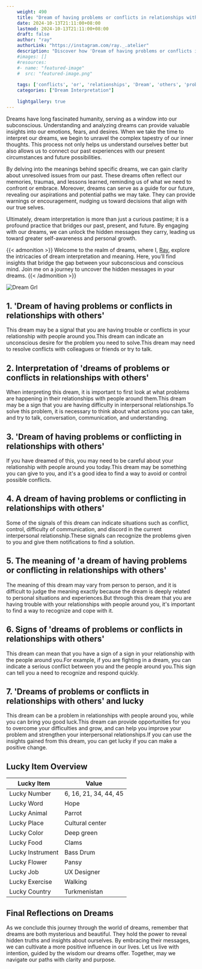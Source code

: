 ```yaml
---
    weight: 490
    title: "Dream of having problems or conflicts in relationships with others"  # Assuming 'title' column exists
    date: 2024-10-13T21:11:00+08:00
    lastmod: 2024-10-13T21:11:00+08:00
    draft: false
    author: "ray"
    authorLink: "https://instagram.com/ray._.atelier"
    description: "Discover how 'Dream of having problems or conflicts in relationships with others' can interpret your future and uncover its significant meanings in your life."
    #images: []
    #resources:
    #- name: "featured-image"
    #  src: "featured-image.png"
    
    tags: ['conflicts', 'or', 'relationships', 'Dream', 'others', 'problems', 'in', 'of', 'with', 'having']
    categories: ["Dream Interpretation"]
    
    lightgallery: true
---
```

    
Dreams have long fascinated humanity, serving as a window into our subconscious. Understanding and analyzing dreams can provide valuable insights into our emotions, fears, and desires. When we take the time to interpret our dreams, we begin to unravel the complex tapestry of our inner thoughts. This process not only helps us understand ourselves better but also allows us to connect our past experiences with our present circumstances and future possibilities.

By delving into the meanings behind specific dreams, we can gain clarity about unresolved issues from our past. These dreams often reflect our memories, traumas, and lessons learned, reminding us of what we need to confront or embrace. Moreover, dreams can serve as a guide for our future, revealing our aspirations and potential paths we may take. They can provide warnings or encouragement, nudging us toward decisions that align with our true selves.

Ultimately, dream interpretation is more than just a curious pastime; it is a profound practice that bridges our past, present, and future. By engaging with our dreams, we can unlock the hidden messages they carry, leading us toward greater self-awareness and personal growth.

{{< admonition >}}
Welcome to the realm of dreams, where I, [Ray](https://instagram.com/ray._.atelier), explore the intricacies of dream interpretation and meaning. Here, you’ll find insights that bridge the gap between your subconscious and conscious mind. Join me on a journey to uncover the hidden messages in your dreams.
{{< /admonition >}}

![Dream Grl](https://cdn.pixabay.com/photo/2017/11/02/03/35/gothic-2910057_1280.jpg "Dream Grl")

## 1. 'Dream of having problems or conflicts in relationships with others'
This dream may be a signal that you are having trouble or conflicts in your relationship with people around you.This dream can indicate an unconscious desire for the problem you need to solve.This dream may need to resolve conflicts with colleagues or friends or try to talk.

## 2. Interpretation of 'dreams of problems or conflicts in relationships with others'
When interpreting this dream, it is important to first look at what problems are happening in their relationships with people around them.This dream may be a sign that you are having difficulty in interpersonal relationships.To solve this problem, it is necessary to think about what actions you can take, and try to talk, conversation, communication, and understanding.

## 3. 'Dream of having problems or conflicting in relationships with others'
If you have dreamed of this, you may need to be careful about your relationship with people around you today.This dream may be something you can give to you, and it's a good idea to find a way to avoid or control possible conflicts.

## 4. A dream of having problems or conflicting in relationships with others'
Some of the signals of this dream can indicate situations such as conflict, control, difficulty of communication, and discord in the current interpersonal relationship.These signals can recognize the problems given to you and give them notifications to find a solution.

## 5. The meaning of 'a dream of having problems or conflicting in relationships with others'
The meaning of this dream may vary from person to person, and it is difficult to judge the meaning exactly because the dream is deeply related to personal situations and experiences.But through this dream that you are having trouble with your relationships with people around you, it's important to find a way to recognize and cope with it.

## 6. Signs of 'dreams of problems or conflicts in relationships with others'
This dream can mean that you have a sign of a sign in your relationship with the people around you.For example, if you are fighting in a dream, you can indicate a serious conflict between you and the people around you.This sign can tell you a need to recognize and respond quickly.

## 7. 'Dreams of problems or conflicts in relationships with others' and lucky
This dream can be a problem in relationships with people around you, while you can bring you good luck.This dream can provide opportunities for you to overcome your difficulties and grow, and can help you improve your problem and strengthen your interpersonal relationships.If you can use the insights gained from this dream, you can get lucky if you can make a positive change.

## Lucky Item Overview
| Lucky Item          | Value              |
|---------------|--------------------|
| Lucky Number        | 6, 16, 21, 34, 44, 45  |
| Lucky Word          | Hope |
| Lucky Animal        | Parrot |
| Lucky Place         | Cultural center     |
| Lucky Color         | Deep green     |
| Lucky Food          | Clams      |
| Lucky Instrument    | Bass Drum |
| Lucky Flower        | Pansy    |
| Lucky Job           | UX Designer       |
| Lucky Exercise      | Walking  |
| Lucky Country       | Turkmenistan    |


##  Final Reflections on Dreams

As we conclude this journey through the world of dreams, remember that dreams are both mysterious and beautiful. They hold the power to reveal hidden truths and insights about ourselves. By embracing their messages, we can cultivate a more positive influence in our lives. Let us live with intention, guided by the wisdom our dreams offer. Together, may we navigate our paths with clarity and purpose.
